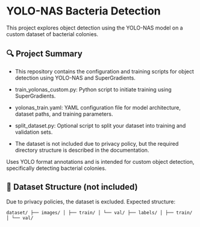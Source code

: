# YOLO-NAS Bacteria Detection

This project explores object detection using the YOLO-NAS model on a custom dataset of bacterial colonies.

## 🔍 Project Summary

- This repository contains the configuration and training scripts for object detection using YOLO-NAS and SuperGradients.

- train_yolonas_custom.py: Python script to initiate training using SuperGradients.

- yolonas_train.yaml: YAML configuration file for model architecture, dataset paths, and training parameters.

- split_dataset.py: Optional script to split your dataset into training and validation sets.

- The dataset is not included due to privacy policy, but the required directory structure is described in the documentation.

Uses YOLO format annotations and is intended for custom object detection, specifically detecting bacterial colonies.

## 📁 Dataset Structure (not included)

Due to privacy policies, the dataset is excluded. Expected structure:

``` dataset/ ├── images/ │ ├── train/ │ └── val/ ├── labels/ │ ├── train/ │ └── val/ ``` </pre>

